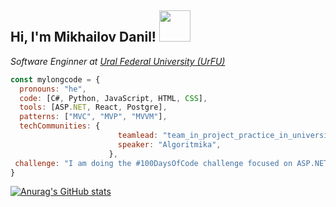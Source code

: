 
<h2> Hi, I'm Mikhailov Danil! <img src="https://media.giphy.com/media/mGcNjsfWAjY5AEZNw6/giphy.gif" width="50"></h2>

<p><em>Software Enginner at <a href="https://urfu.ru">Ural Federal University (UrFU)</a>
</em></p>

```javascript
const mylongcode = {
  pronouns: "he",
  code: [C#, Python, JavaScript, HTML, CSS],
  tools: [ASP.NET, React, Postgre],
  patterns: ["MVC", "MVP", "MVVM"],
  techCommunities: {
                        teamlead: "team_in_project_practice_in_university",
                        speaker: "Algoritmika",
                      },
 challenge: "I am doing the #100DaysOfCode challenge focused on ASP.NET, algorithms and architecture"
}
```
[![Anurag's GitHub stats](https://github-readme-stats.vercel.app/api?username=MyLongCode)](https://github.com/anuraghazra/github-readme-stats)
